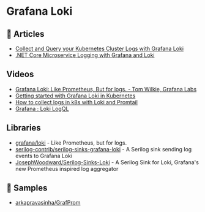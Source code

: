 # Grafana Loki

## 📕 Articles
- [Collect and Query your Kubernetes Cluster Logs with Grafana Loki](https://www.programmingwithwolfgang.com/collect-and-query-kubernetes-logs-with-grafana-loki)
- [.NET Core Microservice Logging with Grafana and Loki](https://medium.com/c-sharp-progarmming/net-core-microservice-logging-with-grafana-and-loki-92cd2783ed88)

## Videos
- [Grafana Loki: Like Prometheus, But for logs. - Tom Wilkie, Grafana Labs](https://www.youtube.com/watch?v=CQiawXlgabQ)
- [Getting started with Grafana Loki in Kubernetes](https://www.youtube.com/watch?v=UM8NiQLZ4K0)
- [How to collect logs in k8s with Loki and Promtail](https://www.youtube.com/watch?v=XHexyDqa_S0)
- [Grafana : Loki LogQL](https://www.youtube.com/watch?v=HDpE9v1Syz8)

## Libraries
- [grafana/loki](https://github.com/grafana/loki) - Like Prometheus, but for logs.
- [serilog-contrib/serilog-sinks-grafana-loki](https://github.com/serilog-contrib/serilog-sinks-grafana-loki) - A Serilog sink sending log events to Grafana Loki
- [JosephWoodward/Serilog-Sinks-Loki](https://github.com/JosephWoodward/Serilog-Sinks-Loki) - A Serilog Sink for Loki, Grafana's new Prometheus inspired log aggregator

## 🚀 Samples 
- [arkapravasinha/GrafProm](https://github.com/arkapravasinha/GrafProm)